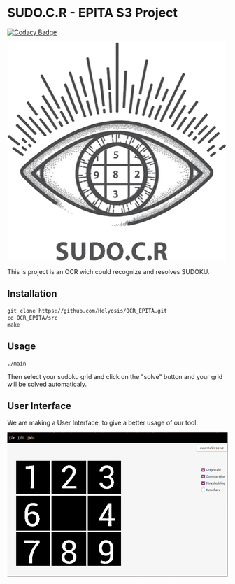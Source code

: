 # SUDO.C.R - EPITA S3 Project

[![Codacy Badge](https://app.codacy.com/project/badge/Grade/a96baca52b294b9a84ac0b90f4c5e754)](https://www.codacy.com?utm_source=github.com&amp;utm_medium=referral&amp;utm_content=Helyosis/OCR_EPITA&amp;utm_campaign=Badge_Grade)

<img src="Ressources/L.png" width="500" height="500" />

This is project is an OCR wich could recognize and resolves SUDOKU.

## Installation
```
git clone https://github.com/Helyosis/OCR_EPITA.git
cd OCR_EPITA/src
make
```
## Usage
`./main`

Then select your sudoku grid and click on the "solve" button and your grid will be solved automaticaly.

## User Interface
We are making a User Interface, to give a better usage of our tool.

<img src="Ressources/UI.png"/>
